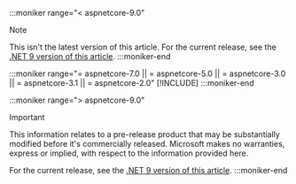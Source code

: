 :::moniker range="< aspnetcore-9.0"
> [!NOTE]
> This isn't the latest version of this article. For the current release, see the [.NET 9 version of this article](?view=aspnetcore-9.0&preserve-view=true).
:::moniker-end

:::moniker range="= aspnetcore-7.0 || = aspnetcore-5.0 || = aspnetcore-3.0 || = aspnetcore-3.1 || = aspnetcore-2.0"
[!INCLUDE[](~/includes/out-of-support.md)]
:::moniker-end

:::moniker range="> aspnetcore-9.0"
> [!IMPORTANT]
> This information relates to a pre-release product that may be substantially modified before it's commercially released. Microsoft makes no warranties, express or implied, with respect to the information provided here.
>
> For the current release, see the [.NET 9 version of this article](?view=aspnetcore-9.0&preserve-view=true).
:::moniker-end

<!--
Include either this file or 'not-latest-version-without-not-supported-content.md' at the top 
of articles.

'not-latest-version.md' (this file): Includes not-supported content.
'not-latest-version-without-not-supported-content.md': Doesn't include not-supported content.

Use this file in articles that target >=7.0. For articles that target >=8.0 prior to 9.0
reaching EOL, 'not-latest-version-without-not-supported-content.md' must be used to avoid
a zone/file moniker range mismatch error.

When a new version is released, it might be necessary to temporarily comment out the current 
version moniker range section until the new moniker is created.

Markdown to include this file:

[!INCLUDE[](~/includes/not-latest-version.md)]
-->
